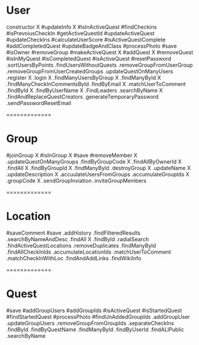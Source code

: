 User
===============
constructor X
#updateInfo X
#isInActiveQuest
#findCheckins
#isPrevoiusCheckIn
#getActiveQuestId
#updateActiveQuest
#updateCheckIns
#calculateUserScore
#isActiveQuestComplete
#addCompletedQuest
#updateBadgeAndClass
#processPhoto
#save
#isOwner
#removeGroup
#makeActiveQuest X
#addQuest X
#removeQuest
#isInMyQuest
#isCompletedQuest
#isActiveQuest
#resetPassword
.sortUsersByPoints
.findUsersWithoutQuests
.removeGroupFromUserGroup
.removeGroupFromUserCreatedGroups
.updateQuestOnManyUsers 
.register X
.login X
.findManyUsersByGroup X
.findManyById X
.findManyCheckInCommentsById
.findByEmail X
.matchUserToComment
.findById X
.findByUserName X
.FindLeaders
.searchByName X
.findAndReplaceQuestCreators
.generateTemporaryPassword
.sendPasswordResetEmail

=============

Group
=============

#joinGroup X
#isInGroup X
#save
#removeMember X
.updateQuestOnManyGroups
.findByGroupCode X
.findAllByOwnerId X
.findAll X
.findByGroupId X
.findManyById
.destroyGroup X
.updateName X
.updateDescription X
.accuulateUsersFromGroups
.accumulateGroupIds X
.groupCode X
.sendGroupInviation
.inviteGroupMembers

=============

Location
============

#saveComment
#save
.addHistory
.findFilteredResults
.searchByNameAndDesc
.findAll X
.findById
.radialSearch
.findActiveQuestLocations
.removeDuplicates
.findManyById
.findAllCheckInIds
.accumulateLocationIds
.matchUserToComment
.matchCheckInWithLoc
.findAndAddLinks
.findWikiInfo

=============


Quest
============

#save
#addGroupUsers
#addGroupIds
#isActiveQuest
#isStartedQuest
#findStartedQuest
#processPhoto
#findUnAddedGroupIds
.addGroupUser
.updateGroupUsers
.removeGroupFromGroupIds
.separateCheckIns
.findById
.findByQuestName
.findManyById
.findByUserId
.findALlPublic
.searchByName








































